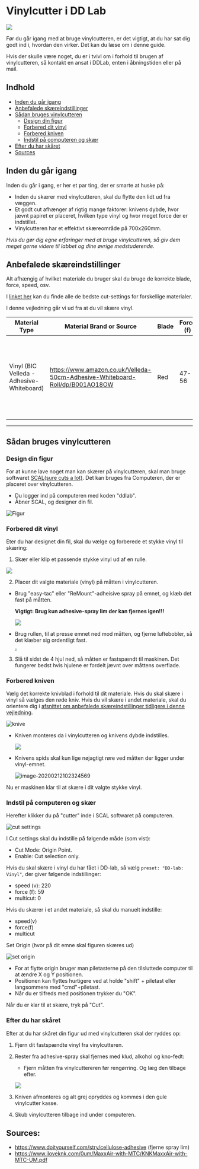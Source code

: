 # Vinylcutter i DD Lab
![](https://i.pinimg.com/originals/67/19/80/671980f258975d6b4f6d97a704e83e37.jpg)

Før du går igang med at bruge vinylcutteren, er det vigtigt, at du har sat dig godt ind i, hvordan den virker. Det kan du læse om i denne guide.

Hvis der skulle være noget, du er i tvivl om i forhold til brugen af vinylcutteren, så kontakt en ansat i DDLab, enten i åbningstiden eller på mail.

## Indhold
- [Inden du går igang](#inden-du-går-igang)
- [Anbefalede skæreindstillinger](#anbefalede-skæreindstillinger)
- [Sådan bruges vinylcutteren](#sådan-bruges-vinylcutteren)
  - [Design din figur](#design-din-figur)
  - [Forbered dit vinyl](#forbered-dit-vinyl)
  - [Forbered kniven](#forbered-kniven)
  - [Indstil på computeren og skær](#indstil-på-computeren-og-skær)
- [Efter du har skåret](#efter-du-har-skåret)
- [Sources](#sources)

## Inden du går igang
Inden du går i gang, er her et par ting, der er smarte at huske på:

- Inden du skærer med vinylcutteren, skal du flytte den lidt ud fra væggen.
- Et godt cut afhænger af rigtig mange faktorer: knivens dybde, hvor jævnt papiret er placeret, hvilken type vinyl og hvor meget force der er indstillet.
- Vinylcutteren har et effektivt skæreområde på 700x260mm.

*Hvis du gør dig egne erfaringer med at bruge vinylcutteren, så giv dem meget gerne videre til labbet og dine øvrige medstuderende.*

## Anbefalede skæreindstillinger
Alt afhængig af hvilket materiale du bruger skal du bruge de korrekte blade, force, speed, osv.

I [linket her](https://www.iloveknk.com/Support/Settings/Suggested-MaxxAir-Settings.pdf) kan du finde alle de bedste cut-settings for forskellige materialer.

I denne vejledning går vi ud fra at du vil skære vinyl. 

| Material Type                             | Material Brand or Source                                     | Blade | Force (f) | Speed (v) | # of Passes | Other Comments                                               |
| ----------------------------------------- | ------------------------------------------------------------ | ----- | --------- | --------- | ----------- | ------------------------------------------------------------ |
| Vinyl (BIC Velleda - Adhesive-Whiteboard) | https://www.amazon.co.uk/Velleda-50cm-Adhesive-Whiteboard-Roll/dp/B001AO18OW | Red   | 47-56     | 220       | 1           | Afhængig af hvor komplex en form man skærer skal man bruge mere eller mindre **Force** |

_______

## Sådan bruges vinylcutteren
### Design din figur
For at kunne lave noget man kan skærer på vinylcutteren, skal man bruge softwaret [SCAL(sure cuts a lot)](http://surecutsalot.com/software/software_scal.html). Det kan bruges fra Computeren, der er placeret over vinylcutteren.

- Du logger ind på computeren med koden "ddlab".
- Åbner SCAL, og designer din fil.

![Figur](./media/Figur.png)

### Forbered dit vinyl
Eter du har designet din fil, skal du vælge og forberede et stykke vinyl til skæring:

1. Skær eller klip et passende stykke vinyl ud af en rulle.

![](./media/skær-ud.jpg)

2. Placer dit valgte materiale (vinyl) på måtten i vinylcutteren.

- Brug "easy-tac" eller "ReMount"-adheisive spray på emnet, og klæb det fast på måtten.

   **Vigtigt: Brug kun adhesive-spray lim der kan fjernes igen!!!**

   ![](./media/adhesive.jpg)

- Brug rullen, til at presse emnet ned mod måtten, og fjerne luftebobler, så det klæber sig ordentligt fast.

  <img src="./media/roller2.jpg" style="zoom: 33%;" />

3. Slå til sidst de 4 hjul ned, så måtten er fastspændt til maskinen. Det fungerer bedst hvis hjulene er fordelt jævnt over måttens overflade.

### Forbered kniven
Vælg det korrekte knivblad i forhold til dit materiale. 
Hvis du skal skære i vinyl så vælges den røde kniv. Hvis du vil skære i andet materiale, skal du orientere dig i [afsnittet om anbefalede skæreindstillinger tidligere i denne vejledning](#anbefalede-skæreindstillinger). 

![knive](./media/knive.png)

- Kniven monteres da i vinylcutteren og knivens dybde indstilles.

  ![](./media/kniv-montering-irl.png)

- Knivens spids skal kun lige nøjagtigt røre ved måtten der ligger under vinyl-emnet.

  ![image-20200212102324569](./media/kniv-montering.png)

Nu er maskinen klar til at skære i dit valgte stykke vinyl.

### Indstil på computeren og skær 
Herefter klikker du på "cutter" inde i SCAL softwaret på computeren.

![cut settings](./media/cut-settings-ddlab.png)

I Cut settings skal du indstille på følgende måde (som vist):

   - Cut Mode: Origin Point.
   - Enable: Cut selection only.

Hvis du skal skære i vinyl du har fået i DD-lab, så vælg ```preset: "DD-lab: Vinyl"```, der giver følgende indstillinger:
   - speed (v): 220 
   - force (f): 59 
   - multicut: 0

Hvis du skærer i et andet materiale, så skal du manuelt indstille:

   - speed(v) 
   - force(f) 
   - multicut

Set Origin (hvor på dit emne skal figuren skæres ud)

![set origin](./media/set-origin.png)

- For at flytte origin bruger man piletasterne på den tilsluttede computer til at ændre X og Y positionen.
- Positionen kan flyttes hurtigere ved at holde "shift" + piletast eller langsommere med "cmd"+piletast.
- Når du er tilfreds med positionen trykker du "OK".

Når du er klar til at skære, tryk på "Cut".

### Efter du har skåret
Efter at du har skåret din figur ud med vinylcutteren skal der ryddes op:

1. Fjern dit fastspændte vinyl fra vinylcutteren.

2. Rester fra adhesive-spray skal fjernes med klud, alkohol og kno-fedt:

   - Fjern måtten fra vinylcuttereren før rengørring. Og læg den tilbage efter.
   
    ![](./media/cleanup.jpg)

3. Kniven afmonteres og alt grej opryddes og kommes i den gule vinylcutter kasse.

4. Skub vinylcutteren tilbage ind under computeren.

## Sources:
- https://www.doityourself.com/stry/cellulose-adhesive (fjerne spray lim)
- https://www.iloveknk.com/0um/MaxxAir-with-MTC/KNKMaxxAir-with-MTC-UM.pdf

